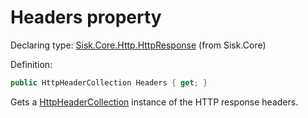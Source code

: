 <!--

Copyrights 2023 Sisk Framework - CypherPotato
Published under MIT license

!!! DO NOT EDIT THIS FILE !!!
This file was generated by a tool in the Sisk package. To edit the information in this documentation,
edit the XML documentation present in the Sisk source code.

-->


# Headers property

Declaring type: [Sisk.Core.Http.HttpResponse](/spec/Sisk.Core.Http.HttpResponse.md) (from Sisk.Core)


Definition:

```cs
public HttpHeaderCollection Headers { get; }
```

Gets a <a href="/spec/Sisk.Core.Entity.HttpHeaderCollection.md">HttpHeaderCollection</a> instance of the HTTP response headers.

